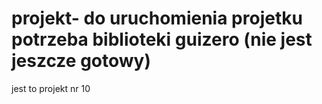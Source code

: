 # projekt- do uruchomienia projetku potrzeba biblioteki guizero (nie jest jeszcze gotowy) 
jest to projekt nr 10
